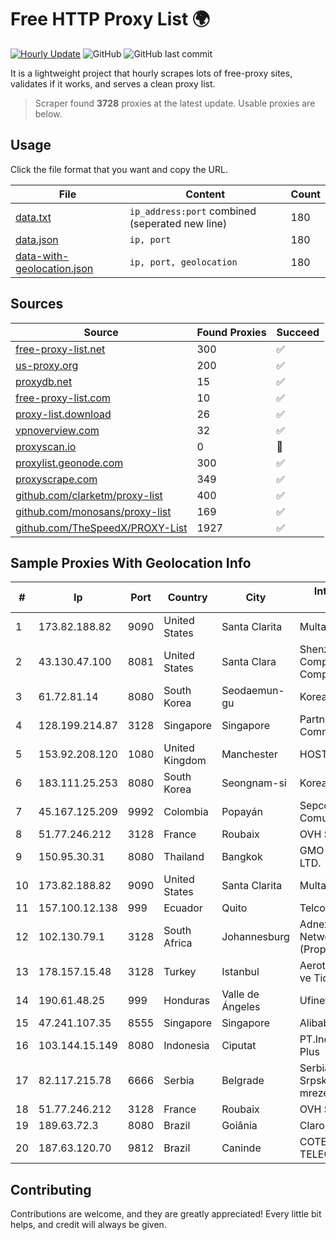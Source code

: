 
# Free HTTP Proxy List 🌍

[![Hourly Update](https://github.com/mertguvencli/http-proxy-list/actions/workflows/main.yml/badge.svg?branch=main)](https://github.com/mertguvencli/http-proxy-list/actions/workflows/main.yml)
![GitHub](https://img.shields.io/github/license/mertguvencli/http-proxy-list)
![GitHub last commit](https://img.shields.io/github/last-commit/mertguvencli/http-proxy-list)

It is a lightweight project that hourly scrapes lots of free-proxy sites, validates if it works, and serves a clean proxy list.


> Scraper found **3728** proxies at the latest update. Usable proxies are below.

## Usage

Click the file format that you want and copy the URL.


|File|Content|Count|
|----|-------|-----|
|[data.txt](https://raw.githubusercontent.com/mertguvencli/http-proxy-list/main/proxy-list/data.txt)|`ip_address:port` combined (seperated new line)|180|
|[data.json](https://raw.githubusercontent.com/mertguvencli/http-proxy-list/main/proxy-list/data.json)|`ip, port`|180|
|[data-with-geolocation.json](https://raw.githubusercontent.com/mertguvencli/http-proxy-list/main/proxy-list/data-with-geolocation.json)|`ip, port, geolocation`|180|

## Sources

|Source|Found Proxies|Succeed|
|------|-------------|-------|
|[free-proxy-list.net](https://free-proxy-list.net)|300|✅|
|[us-proxy.org](https://www.us-proxy.org)|200|✅|
|[proxydb.net](http://proxydb.net)|15|✅|
|[free-proxy-list.com](https://free-proxy-list.com/?page=&port=&type%5B%5D=http&type%5B%5D=https&up_time=0&search=Search)|10|✅|
|[proxy-list.download](https://www.proxy-list.download/HTTP)|26|✅|
|[vpnoverview.com](https://vpnoverview.com/privacy/anonymous-browsing/free-proxy-servers)|32|✅|
|[proxyscan.io](https://www.proxyscan.io)|0|🚫|
|[proxylist.geonode.com](https://proxylist.geonode.com/api/proxy-list?limit=300&page=1&sort_by=lastChecked&sort_type=desc&protocols=http,https)|300|✅|
|[proxyscrape.com](https://api.proxyscrape.com/v2/?request=displayproxies&protocol=http&timeout=10000&country=all&ssl=all&anonymity=all)|349|✅|
|[github.com/clarketm/proxy-list](https://raw.githubusercontent.com/clarketm/proxy-list/master/proxy-list-raw.txt)|400|✅|
|[github.com/monosans/proxy-list](https://raw.githubusercontent.com/monosans/proxy-list/main/proxies/http.txt)|169|✅|
|[github.com/TheSpeedX/PROXY-List](https://raw.githubusercontent.com/TheSpeedX/PROXY-List/master/http.txt)|1927|✅|


## Sample Proxies With Geolocation Info

|#|Ip|Port|Country|City|Internet Service Provider|
|-|--|----|-------|----|-------------------------|
|1|173.82.188.82|9090|United States|Santa Clarita|Multacom Corporation|
|2|43.130.47.100|8081|United States|Santa Clara|Shenzhen Tencent Computer Systems Company Limited|
|3|61.72.81.14|8080|South Korea|Seodaemun-gu|Korea Telecom|
|4|128.199.214.87|3128|Singapore|Singapore|Partner Communications Ltd.|
|5|153.92.208.120|1080|United Kingdom|Manchester|HOSTINGER GB|
|6|183.111.25.253|8080|South Korea|Seongnam-si|Korea Telecom|
|7|45.167.125.209|9992|Colombia|Popayán|Sepcom Comunicaciones SAS|
|8|51.77.246.212|3128|France|Roubaix|OVH SAS|
|9|150.95.30.31|8080|Thailand|Bangkok|GMO-Z.COM PTE. LTD.|
|10|173.82.188.82|9090|United States|Santa Clarita|Multacom Corporation|
|11|157.100.12.138|999|Ecuador|Quito|Telconet S.A|
|12|102.130.79.1|3128|South Africa|Johannesburg|Adnexus Celerity Networks (Proprietary) Limited|
|13|178.157.15.48|3128|Turkey|Istanbul|Aerotek Bilisim Sanayi ve Ticaret|
|14|190.61.48.25|999|Honduras|Valle de Ángeles|Ufinet Panama S.A.|
|15|47.241.107.35|8555|Singapore|Singapore|Alibaba.com LLC|
|16|103.144.15.149|8080|Indonesia|Ciputat|PT.Indonesia Comnets Plus|
|17|82.117.215.78|6666|Serbia|Belgrade|Serbia BroadBand-Srpske Kablovske mreze d.o.o.|
|18|51.77.246.212|3128|France|Roubaix|OVH SAS|
|19|189.63.72.3|8080|Brazil|Goiânia|Claro S.A.|
|20|187.63.120.70|9812|Brazil|Caninde|COTEL TELECOMUNICAÔÔES|



## Contributing

Contributions are welcome, and they are greatly appreciated! Every
little bit helps, and credit will always be given.

